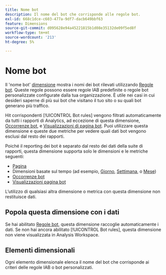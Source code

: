 ```yaml
---
title: Nome bot
description: Il nome del bot che corrisponde alle regole bot.
exl-id: 668c1dce-c603-477a-9df7-dacb649bbf63
feature: Dimensions
source-git-commit: d095628e94a45221815b1d08e35132de09f5ed8f
workflow-type: tm+mt
source-wordcount: '213'
ht-degree: 5%

---
```


# Nome bot

Il &#39;nome bot&#39; [dimensione](overview.md) mostra i nomi dei bot rilevati utilizzando [Regole bot](/help/admin/admin/c-manage-report-suites/c-edit-report-suites/general/bot-removal/bot-rules.md). Queste regole possono essere regole IAB predefinite o regole bot personalizzate configurate dalla tua organizzazione. È utile nei casi in cui desideri saperne di più sui bot che visitano il tuo sito o su quali bot generano più traffico.

Hit corrispondenti [!UICONTROL Bot rules] vengono filtrati automaticamente da tutti i rapporti di Analytics, ad eccezione di questa dimensione, [Occorrenze bot](../metrics/bot-occurrences.md), e [Visualizzazioni di pagina bot](../metrics/bot-page-views.md). Puoi utilizzare questa dimensione e queste due metriche per vedere quali dati bot vengono esclusi dal resto dei rapporti.

Poiché il reporting dei bot è separato dal resto dei dati della suite di rapporti, questa dimensione supporta solo le dimensioni e le metriche seguenti:

* [Pagina](page.md)
* Dimensioni basate sul tempo (ad esempio, [Giorno](day.md), [Settimana](week.md), o [Mese](month.md))
* [Occorrenze bot](../metrics/bot-occurrences.md)
* [Visualizzazioni pagina bot](../metrics/bot-page-views.md)

L’utilizzo di qualsiasi altra dimensione o metrica con questa dimensione non restituisce dati.

## Popola questa dimensione con i dati

Se hai abilitato [Regole bot](/help/admin/admin/c-manage-report-suites/c-edit-report-suites/general/bot-removal/bot-rules.md), questa dimensione raccoglie automaticamente i dati. Se non hai ancora abilitato [!UICONTROL Bot rules], questa dimensione non viene visualizzata in Analysis Workspace.

## Elementi dimensionali

Ogni elemento dimensionale elenca il nome del bot che corrisponde ai criteri delle regole IAB o bot personalizzati.
